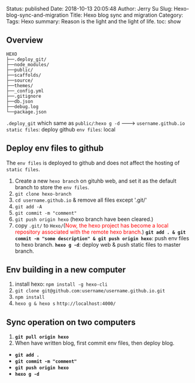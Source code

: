 Status: published
Date: 2018-10-13 20:05:48
Author: Jerry Su
Slug: Hexo-blog-sync-and-migration
Title: Hexo blog sync and migration
Category: 
Tags: Hexo
summary: Reason is the light and the light of life.
toc: show

## Overview
```
HEXO
├──.deploy_git/
├──node_modules/
├──public/
├──scaffolds/
├──source/
├──themes/
├──_config.yml
├──.gitignore
├──db.json
├──debug.log
└──package.json
```

`.deploy_git` which same as `public/`:`hexo g -d` ---> `username.github.io`
`static files`: deploy github
`env files`: local

## Deploy env files to github
The `env files` is deployed to github and does not affect the hosting of `static files`.
1. Create a new `hexo branch` on gituhb web, and set it as the default branch to store the `env files`.
2. `git clone hexo-branch`
3. `cd username.github.io` & remove all files except '.git/'
4. `git add -A`
5. `git commit -m "comment"`
6. `git push origin hexo` (hexo branch have been cleared.)
7. copy `.git/` to `Hexo/`(<font color=red>Now, the hexo project has become a local repository associated with the remote hexo branch.</font>) 
**`git add . & git commit -m "some description" & git push origin hexo`**: push env files to hexo branch.
**`hexo g -d`**: deploy web & push static files to master branch.

## Env building in a new computer
1. install hexo: `npm install -g hexo-cli`
2. `git clone git@github.com:username/username.github.io.git`
3. `npm install`
4. `hexo g & hexo s` `http://localhost:4000/`

## Sync operation on two computers
1. **`git pull origin hexo`**
2. When have written blog, first commit env files, then deploy blog.
- **`git add .`**
- **`git commit -m "comment"`**
- **`git push origin hexo`**
- **`hexo g -d`**